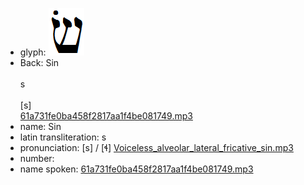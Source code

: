 - glyph: ![ea2a65d0ce15e0e40dfaa10d4387922b.png](./3.png)
- Back: Sin<br /><br />s<br /><br />[s]<br />[61a731fe0ba458f2817aa1f4be081749.mp3](./1.mp3)
- name: Sin<br />
- latin transliteration: s<br />
- pronunciation: [s] / [ɬ] [Voiceless_alveolar_lateral_fricative_sin.mp3](./49.mp3)
- number: 
- name spoken: [61a731fe0ba458f2817aa1f4be081749.mp3](./1.mp3)